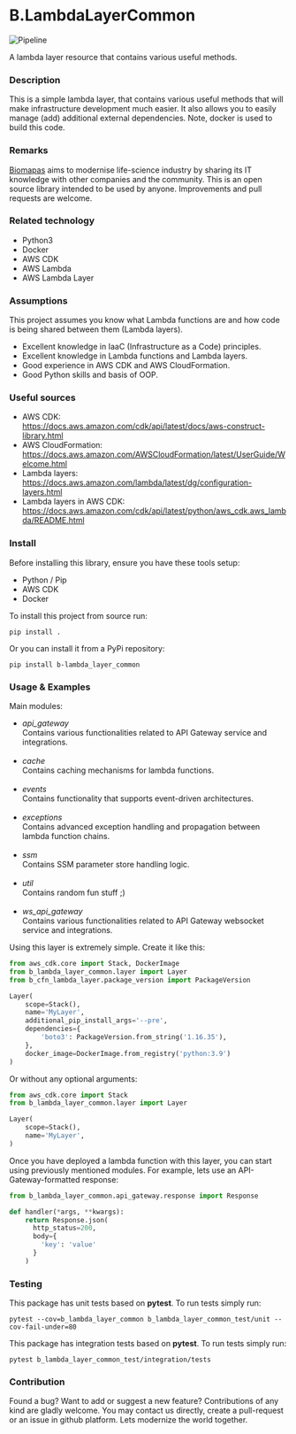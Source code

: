 # B.LambdaLayerCommon

![Pipeline](https://github.com/Biomapas/B.LambdaLayerCommon/workflows/Pipeline/badge.svg?branch=master)

A lambda layer resource that contains various useful methods.

### Description

This is a simple lambda layer, that contains various useful methods that will make infrastructure development 
much easier. It also allows you to easily manage (add) additional external dependencies. Note, docker is used 
to build this code.

### Remarks

[Biomapas](https://www.biomapas.com/) aims to modernise life-science industry by sharing its IT knowledge with other companies and the community. 
This is an open source library intended to be used by anyone. 
Improvements and pull requests are welcome. 

### Related technology

- Python3
- Docker
- AWS CDK
- AWS Lambda
- AWS Lambda Layer

### Assumptions

This project assumes you know what Lambda functions are and how code is being shared between them
(Lambda layers). 

- Excellent knowledge in IaaC (Infrastructure as a Code) principles.
- Excellent knowledge in Lambda functions and Lambda layers.  
- Good experience in AWS CDK and AWS CloudFormation.
- Good Python skills and basis of OOP.

### Useful sources

- AWS CDK:<br>https://docs.aws.amazon.com/cdk/api/latest/docs/aws-construct-library.html
- AWS CloudFormation:<br>https://docs.aws.amazon.com/AWSCloudFormation/latest/UserGuide/Welcome.html
- Lambda layers:<br>https://docs.aws.amazon.com/lambda/latest/dg/configuration-layers.html
- Lambda layers in AWS CDK:<br>https://docs.aws.amazon.com/cdk/api/latest/python/aws_cdk.aws_lambda/README.html

### Install

Before installing this library, ensure you have these tools setup:

- Python / Pip
- AWS CDK
- Docker

To install this project from source run:

```
pip install .
```


Or you can install it from a PyPi repository:

```
pip install b-lambda_layer_common
```


### Usage & Examples

Main modules:

- _api_gateway_
  <br>Contains various functionalities related to API Gateway service and integrations.
<br><br>
- _cache_
  <br>Contains caching mechanisms for lambda functions.
<br><br>
- _events_
  <br>Contains functionality that supports event-driven architectures.
<br><br>  
- _exceptions_
  <br>Contains advanced exception handling and propagation between lambda function chains.
<br><br>  
- _ssm_
  <br>Contains SSM parameter store handling logic.
<br><br>  
- _util_
  <br>Contains random fun stuff ;) 
<br><br>  
- _ws_api_gateway_
  <br>Contains various functionalities related to API Gateway websocket service and integrations.

Using this layer is extremely simple. Create it like this:

```python
from aws_cdk.core import Stack, DockerImage
from b_lambda_layer_common.layer import Layer
from b_cfn_lambda_layer.package_version import PackageVersion

Layer(
    scope=Stack(),
    name='MyLayer',
    additional_pip_install_args='--pre',
    dependencies={
        'boto3': PackageVersion.from_string('1.16.35'),
    },
    docker_image=DockerImage.from_registry('python:3.9')
)
```

Or without any optional arguments:

```python
from aws_cdk.core import Stack
from b_lambda_layer_common.layer import Layer

Layer(
    scope=Stack(),
    name='MyLayer',
)
```

Once you have deployed a lambda function with this layer, you can start using previously mentioned modules.
For example, lets use an API-Gateway-formatted response:

```python
from b_lambda_layer_common.api_gateway.response import Response

def handler(*args, **kwargs):
    return Response.json(
      http_status=200,
      body={
        'key': 'value'
      }
    )
```

### Testing

This package has unit tests based on **pytest**.
To run tests simply run:

```
pytest --cov=b_lambda_layer_common b_lambda_layer_common_test/unit --cov-fail-under=80
```

This package has integration tests based on **pytest**.
To run tests simply run:

```
pytest b_lambda_layer_common_test/integration/tests
```

### Contribution

Found a bug? Want to add or suggest a new feature? 
Contributions of any kind are gladly welcome. 
You may contact us directly, create a pull-request or an issue in github platform. 
Lets modernize the world together.
